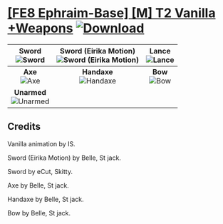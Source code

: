 # [\[FE8 Ephraim-Base\] \[M\] T2 Vanilla +Weapons](https://github.com/Klokinator/FE-Repo/tree/main/Battle%20Animations/Lords%20-%20Vanilla%20and%20Custom/%5BFE8%20Ephraim-Base%5D%20%5BM%5D%20T2%20Vanilla%20%2BWeapons) [![Download](https://img.shields.io/badge/Download--red?style=social&logo=github)](https://minhaskamal.github.io/DownGit/#/home?url=https://github.com/Klokinator/FE-Repo/tree/main/Battle%20Animations/Lords%20-%20Vanilla%20and%20Custom/%5BFE8%20Ephraim-Base%5D%20%5BM%5D%20T2%20Vanilla%20%2BWeapons)

| <b>Sword</b><br/><img alt="Sword" src="https://raw.githubusercontent.com/Klokinator/FE-Repo/main/Battle%20Animations/Lords%20-%20Vanilla%20and%20Custom/%5BFE8%20Ephraim-Base%5D%20%5BM%5D%20T2%20Vanilla%20+Weapons/1.%20Sword/Sword.gif"/> | <b>Sword (Eirika Motion)</b><br/><img alt="Sword (Eirika Motion)" src="https://raw.githubusercontent.com/Klokinator/FE-Repo/main/Battle%20Animations/Lords%20-%20Vanilla%20and%20Custom/%5BFE8%20Ephraim-Base%5D%20%5BM%5D%20T2%20Vanilla%20+Weapons/1.%20Sword%20(Eirika%20Motion)/Sword.gif"/> | <b>Lance</b><br/><img alt="Lance" src="https://raw.githubusercontent.com/Klokinator/FE-Repo/main/Battle%20Animations/Lords%20-%20Vanilla%20and%20Custom/%5BFE8%20Ephraim-Base%5D%20%5BM%5D%20T2%20Vanilla%20+Weapons/2.%20Lance/Lance.gif"/> |
| :---: | :---: | :---: |
| <b>Axe</b><br/><img alt="Axe" src="https://raw.githubusercontent.com/Klokinator/FE-Repo/main/Battle%20Animations/Lords%20-%20Vanilla%20and%20Custom/%5BFE8%20Ephraim-Base%5D%20%5BM%5D%20T2%20Vanilla%20+Weapons/3.%20Axe/Axe.gif"/> | <b>Handaxe</b><br/><img alt="Handaxe" src="https://raw.githubusercontent.com/Klokinator/FE-Repo/main/Battle%20Animations/Lords%20-%20Vanilla%20and%20Custom/%5BFE8%20Ephraim-Base%5D%20%5BM%5D%20T2%20Vanilla%20+Weapons/4.%20Handaxe/Handaxe.gif"/> | <b>Bow</b><br/><img alt="Bow" src="https://raw.githubusercontent.com/Klokinator/FE-Repo/main/Battle%20Animations/Lords%20-%20Vanilla%20and%20Custom/%5BFE8%20Ephraim-Base%5D%20%5BM%5D%20T2%20Vanilla%20+Weapons/5.%20Bow/Bow.gif"/> |
| <b>Unarmed</b><br/><img alt="Unarmed" src="https://raw.githubusercontent.com/Klokinator/FE-Repo/main/Battle%20Animations/Lords%20-%20Vanilla%20and%20Custom/%5BFE8%20Ephraim-Base%5D%20%5BM%5D%20T2%20Vanilla%20+Weapons/8.%20Unarmed/Unarmed.gif"/> |

## Credits

Vanilla animation by IS.

Sword (Eirika Motion) by Belle, St jack.

Sword by eCut, Skitty.

Axe by Belle, St jack.

Handaxe by Belle, St jack.

Bow by Belle, St jack.

